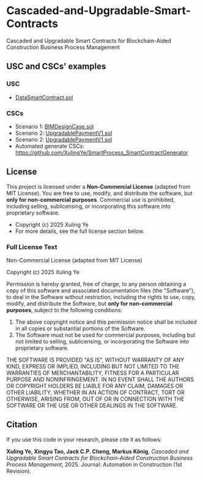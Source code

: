 # Cascaded-and-Upgradable-Smart-Contracts
Cascaded and Upgradable Smart Contracts for Blockchain-Aided Construction Business Process Management

## USC and CSCs' examples
### USC
- [DataSmartContract.sol](https://github.com/XulingYe/Cascaded-and-Upgradable-Smart-Contracts/blob/main/Scenario%202%20-%20Construction%20payment%20automation/Proposed%20Solution%20(New)/DataSmartContract.sol)
### CSCs
- Scenario 1: [BIMDesignCase.sol](https://github.com/XulingYe/Cascaded-and-Upgradable-Smart-Contracts/blob/main/Scenario%201%20-%20BIM-based%20design%20collaboration/BIMDesignCase.sol)
- Scenario 2: [UpgradablePaymentV1.sol](https://github.com/XulingYe/Cascaded-and-Upgradable-Smart-Contracts/blob/main/Scenario%202%20-%20Construction%20payment%20automation/Proposed%20Solution%20(New)/UpgradablePaymentV1.sol)
- Scenario 2: [UpgradablePaymentV1.sol](https://github.com/XulingYe/Cascaded-and-Upgradable-Smart-Contracts/blob/main/Scenario%202%20-%20Construction%20payment%20automation/Proposed%20Solution%20(New)/UpgradablePaymentV2.sol)
- Automated generate CSCs: https://github.com/XulingYe/SmartProcess_SmartContractGenerator

## License

This project is licensed under a **Non-Commercial License** (adapted from MIT License). You are free to use, modify, and distribute the software, but **only for non-commercial purposes**. Commercial use is prohibited, including selling, sublicensing, or incorporating this software into proprietary software.

- Copyright (c) 2025 Xuling Ye
- For more details, see the full license section below.

### Full License Text

Non-Commercial License (adapted from MIT License)

Copyright (c) 2025 Xuling Ye

Permission is hereby granted, free of charge, to any person obtaining a copy
of this software and associated documentation files (the "Software"), to deal
in the Software without restriction, including the rights to use, copy, modify, 
and distribute the Software, but **only for non-commercial purposes**, subject to the following conditions:

1. The above copyright notice and this permission notice shall be included in all copies or substantial portions of the Software.
2. The Software must not be used for commercial purposes, including but not limited to selling, sublicensing, or incorporating the Software into proprietary software.

THE SOFTWARE IS PROVIDED "AS IS", WITHOUT WARRANTY OF ANY KIND, EXPRESS OR IMPLIED, INCLUDING BUT NOT LIMITED TO THE WARRANTIES OF MERCHANTABILITY, FITNESS FOR A PARTICULAR PURPOSE AND NONINFRINGEMENT. IN NO EVENT SHALL THE AUTHORS OR COPYRIGHT HOLDERS BE LIABLE FOR ANY CLAIM, DAMAGES OR OTHER LIABILITY, WHETHER IN AN ACTION OF CONTRACT, TORT OR OTHERWISE, ARISING FROM, OUT OF OR IN CONNECTION WITH THE SOFTWARE OR THE USE OR OTHER DEALINGS IN THE SOFTWARE.

## Citation

If you use this code in your research, please cite it as follows:

**Xuling Ye, Xingyu Tao, Jack C.P. Cheng, Markus König**, _Cascaded and Upgradable Smart Contracts for Blockchain-Aided Construction Business Process Management_, 2025. Journal: Automation in Construction (1st Revision).

